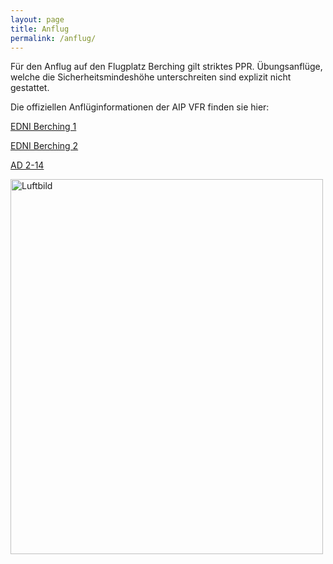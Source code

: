 ```yaml
---
layout: page
title: Anflug
permalink: /anflug/
---
```


Für den Anflug auf den Flugplatz Berching gilt striktes PPR. Übungsanflüge, welche die Sicherheitsmindeshöhe unterschreiten sind explizit nicht gestattet.

Die offiziellen Anflüginformationen der AIP VFR finden sie hier:

<a href="https://aip.dfs.de/BasicVFR/pages/P001AF.html" target="_blank">EDNI Berching 1</a>

<a href="https://aip.dfs.de/BasicVFR/pages/P001B0.html" target="_blank">EDNI Berching 2</a>

<a href="https://aip.dfs.de/BasicVFR/pages/P000E9.html" target="_blank">AD 2-14</a>

<img src="../assets/Luftbild1.jpg" alt="Luftbild" width="500" height="600"> 

